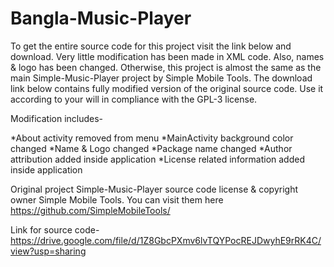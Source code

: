 # Bangla-Music-Player

To get the entire source code for this project visit the link below and download. Very little modification has been made in XML code. Also, names & logo has been changed. Otherwise, this project is almost the same as the main Simple-Music-Player project by Simple Mobile Tools. The download link below contains fully modified version of the original source code. Use it according to your will in compliance with the GPL-3 license.

Modification includes-

*About activity removed from menu *MainActivity background color changed *Name & Logo changed *Package name changed *Author attribution added inside application *License related information added inside application

Original project Simple-Music-Player source code license & copyright owner Simple Mobile Tools. You can visit them here https://github.com/SimpleMobileTools/

Link for source code- https://drive.google.com/file/d/1Z8GbcPXmv6lvTQYPocREJDwyhE9rRK4C/view?usp=sharing


